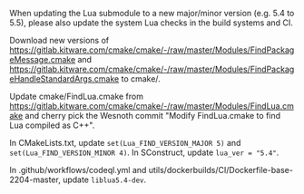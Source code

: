 When updating the Lua submodule to a new major/minor version (e.g. 5.4 to 5.5), please also update the system Lua checks in the build systems and CI.

Download new versions of <https://gitlab.kitware.com/cmake/cmake/-/raw/master/Modules/FindPackageMessage.cmake> and <https://gitlab.kitware.com/cmake/cmake/-/raw/master/Modules/FindPackageHandleStandardArgs.cmake> to cmake/.

Update cmake/FindLua.cmake from <https://gitlab.kitware.com/cmake/cmake/-/raw/master/Modules/FindLua.cmake> and cherry pick the Wesnoth commit "Modify FindLua.cmake to find Lua compiled as C++".

In CMakeLists.txt, update `set(Lua_FIND_VERSION_MAJOR 5)` and `set(Lua_FIND_VERSION_MINOR 4)`. In SConstruct, update `lua_ver = "5.4"`.

In .github/workflows/codeql.yml and utils/dockerbuilds/CI/Dockerfile-base-2204-master, update `liblua5.4-dev`.
